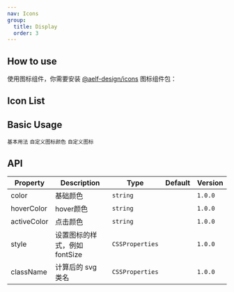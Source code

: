 ```yaml
---
nav: Icons
group:
  title: Display
  order: 3
---
```


## How to use

使用图标组件，你需要安装 [@aelf-design/icons](https://github.com/AElfProject/aelf-design/tree/main/packages/icons) 图标组件包：

<InstallDependencies npm='npm install @aelf-design/icons --save' yarn='yarn add @aelf-design/icons' pnpm='pnpm install @aelf-design/icons --save'></InstallDependencies>

## Icon List

<IconSearch></IconSearch>

## Basic Usage

<code src="./iconDemos/basic.tsx">基本用法</code> <code src="./iconDemos/customColor.tsx">自定义图标颜色</code> <code src="./iconDemos/custom.tsx">自定义图标</code>

## API

| Property    | Description                   | Type            | Default | Version |
| ----------- | ----------------------------- | --------------- | ------- | ------- |
| color       | 基础颜色                      | `string`        |         | `1.0.0` |
| hoverColor  | hover颜色                     | `string`        |         | `1.0.0` |
| activeColor | 点击颜色                      | `string`        |         | `1.0.0` |
| style       | 设置图标的样式，例如 fontSize | `CSSProperties` |         | `1.0.0` |
| className   | 计算后的 svg 类名             | `CSSProperties` |         | `1.0.0` |
